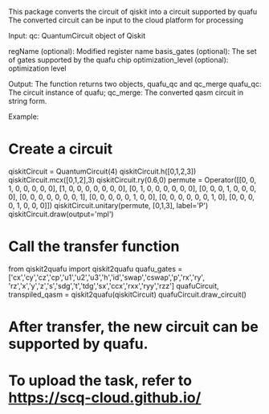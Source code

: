 
This package converts the circuit of qiskit into a circuit supported by quafu
The converted circuit can be input to the cloud platform for processing

Input:
qc: QuantumCircuit object of Qiskit

regName (optional): Modified register name
basis_gates (optional): The set of gates supported by the quafu chip
optimization_level (optional): optimization level

Output:
The function returns two objects, quafu_qc and qc_merge
quafu_qc: The circuit instance of quafu;
qc_merge: The converted qasm circuit in string form.

Example:
# Create a circuit
qiskitCircuit = QuantumCircuit(4)
qiskitCircuit.h([0,1,2,3])
qiskitCircuit.mcx([0,1,2],3)
qiskitCircuit.ry(0.6,0)
permute = Operator([[0, 0, 1, 0, 0, 0, 0, 0],
                    [1, 0, 0, 0, 0, 0, 0, 0],
                    [0, 1, 0, 0, 0, 0, 0, 0],
                    [0, 0, 0, 1, 0, 0, 0, 0],
                    [0, 0, 0, 0, 0, 0, 0, 1],
                    [0, 0, 0, 0, 0, 1, 0, 0],
                    [0, 0, 0, 0, 0, 0, 1, 0],
                    [0, 0, 0, 0, 1, 0, 0, 0]])
qiskitCircuit.unitary(permute, [0,1,3], label='P')
qiskitCircuit.draw(output='mpl')

# Call the transfer function
from qiskit2quafu import qiskit2quafu
quafu_gates = ['cx','cy','cz','cp','u1','u2','u3','h','id','swap','cswap','p','rx','ry',
               'rz','x','y','z','s','sdg','t','tdg','sx','ccx','rxx','ryy','rzz']
quafuCircuit, transpiled_qasm = qiskit2quafu(qiskitCircuit)
quafuCircuit.draw_circuit()

# After transfer, the new circuit can be supported by quafu.
# To upload the task, refer to https://scq-cloud.github.io/


